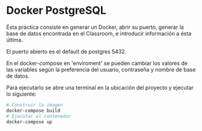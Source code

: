 # Docker PostgreSQL

Ésta práctica consiste en generar un Docker, abrir su puerto, generar la base de datos encontrada en el Classroom, e introducir información a ésta última.

El puerto abierto es el default de postgres 5432.

En el docker-compose en 'enviroment' se pueden cambiar los valores de las variables según la preferencia del usuario, contraseña y nombre de base de datos.

Para ejecutarlo se abre una terminal en la ubicación del proyecto y ejecutar lo siguiente:

```bash
# Construir la imagen
docker-compose build
# Ejecutar el contenedor
docker-compose up
```
